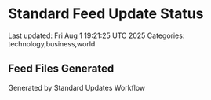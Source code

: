 # Standard Feed Update Status
Last updated: Fri Aug  1 19:21:25 UTC 2025
Categories: technology,business,world

## Feed Files Generated

Generated by Standard Updates Workflow
